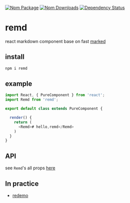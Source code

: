[![Npm Package](https://img.shields.io/npm/v/remd.svg?style=flat-square)](https://www.npmjs.com/package/remd)
[![Npm Downloads](http://img.shields.io/npm/dm/remd.svg?style=flat-square)](https://www.npmjs.com/package/remd)
[![Dependency Status](https://david-dm.org/gwuhaolin/remd.svg?style=flat-square)](https://npmjs.org/package/remd)

# remd
react markdown component base on fast [marked](https://github.com/chjj/marked)

## install
```bash
npm i remd
```

## example
```js
import React, { PureComponent } from 'react';
import Remd from 'remd';

export default class extends PureComponent {

  render() {
    return (
      <Remd># hello,remd</Remd>
    )
  }
}
```

## API
see `Remd`'s all props [here](https://gwuhaolin.github.io/remd/)

## In practice
- [redemo](https://github.com/gwuhaolin/redemo)